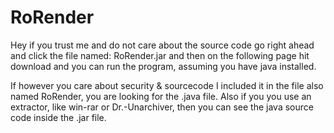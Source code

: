 # RoRender


Hey if you trust me and do not care about the source code go right ahead and click the file named: RoRender.jar and then on the following page hit download and you can run the program, assuming you have java installed. 

If however you care about security & sourcecode I included it in the file also named RoRender, you are looking for the .java file. Also if you you use an extractor, like win-rar or Dr.-Unarchiver, then you can see the java source code inside the .jar file. 
